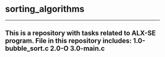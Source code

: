 sorting_algorithms
==================

----------------------------------------------------------
This is a repository with tasks related to ALX-SE program.
File in this repository includes:
	1.0-bubble_sort.c
	2.0-O
	3.0-main.c
----------------------------------------------------------
